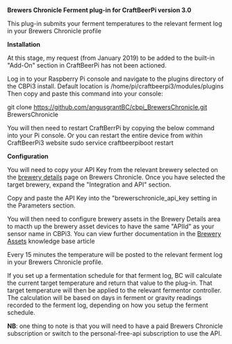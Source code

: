 <strong>Brewers Chronicle Ferment plug-in for CraftBeerPi version 3.0</strong>

This plug-in submits your ferment temperatures to the relevant ferment log in your Brewers Chronicle profile

<strong>Installation</strong>

At this stage, my request (from January 2019) to be added to the built-in "Add-On" section in CraftBeerPi has not been actioned.

Log in to your Raspberry Pi console and navigate to the plugins directory of the CBPi3 install.
Default location is /home/pi/craftbeerpi3/modules/plugins
Then copy and paste this command into your console:

git clone https://github.com/angusgrantBC/cbpi_BrewersChronicle.git BrewersChronicle

You will then need to restart CraftBerrPi by copying the below command into your Pi console. Or you can restart the entire device from within CraftBeerPi3 website
sudo service craftbeerpiboot restart

<strong>Configuration</strong>

You will need to copy your API Key from the relevant brewery selected on the <A href="https://brewerschronicle.com/BreweryDetails">brewery details</a> page on Brewers Chronicle. Once you have selected the target brewery, expand the "Integration and API" section.

Copy and paste the API Key into the "brewerschronicle_api_key setting in the Parameters section.

You will then need to configure brewery assets in the Brewery Details area to macth up the brewery asset devices to have the same "APIId" as your sensor name in CBPi3. You can view further documentation in the <a href="">Brewery Assets</a> knowledge base article

Every 15 minutes the temperature will be posted to the relevant ferment log in your Brewers Chronicle profile.

If you set up a fermentation schedule for that ferment log, BC will calculate the current target temperature and return that value to the plug-in. That target temperature will then be applied to the relevant fermentor controller. The calculation will be based on days in ferment or gravity readings recorded to the ferment log, depending on how you setup the ferment schedule.

<strong>NB</strong>: one thing to note is that you will need to have a paid Brewers Chronicle subscription or switch to the personal-free-api subscription to use the API.
